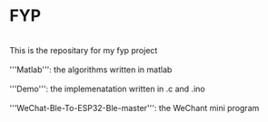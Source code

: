 # FYP
<br> This is the repositary for my fyp project <br>
<br> '''Matlab''': the algorithms written in matlab <br>
<br> '''Demo''': the implemenatation written in .c and .ino <br>
<br> '''WeChat-Ble-To-ESP32-Ble-master''': the WeChant mini program <br>

